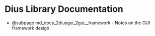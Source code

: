 # Dius Library Documentation

- @subpage md_docs_2diusgui_2gui\_\_framework - Notes on the GUI framework design
